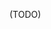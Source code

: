 (TODO)
<!--
  maybe LinkedImage linking, ResourceExplorer time fields quirks explanation,
  and how to help
-->
